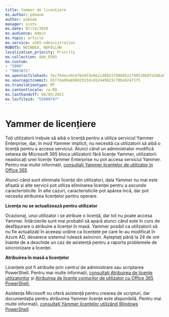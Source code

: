 ```yaml
---
title: Yammer de licențiere
ms.author: pebaum
author: pebaum
manager: scotv
ms.date: 07/14/2020
ms.audience: Admin
ms.topic: article
ms.service: o365-administration
ROBOTS: NOINDEX, NOFOLLOW
localization_priority: Priority
ms.collection: Adm_O365
ms.custom:
- "5900"
- "9003071"
ms.openlocfilehash: 3ec764ece9cb7be933e9e2cd002379898522790528b0fa586ab501424b00cd7b
ms.sourcegitcommit: b5f7da89a650d2915dc652449623c78be6247175
ms.translationtype: MT
ms.contentlocale: ro-RO
ms.lasthandoff: 08/05/2021
ms.locfileid: "53989747"
---
```

# <a name="yammer-licensing-issues"></a>Yammer de licențiere

Toți utilizatorii trebuie să aibă o licență pentru a utiliza serviciul Yammer Enterprise, dar, în mod Yammer implicit, nu necesită ca utilizatorii să aibă o licență pentru a accesa serviciul. Atunci când un administrator modifică setarea de Microsoft 365 bloca utilizatorii fără licențe Yammer, utilizatorii neaslocați unei licențe Yammer Enterprise nu pot accesa serviciul Yammer. Pentru mai multe informații, [consultați Yammer licențelor de utilizator în Office 365](https://docs.microsoft.com/yammer/manage-yammer-users/manage-yammer-licenses-in-office-365) 

Atunci când sunt eliminate licențe din utilizatori, dala Yammer nu mai este afișată și alte servicii pot utiliza eliminarea licenței pentru a ascunde caracteristicile. În alte cazuri, caracteristicile pot apărea încă, dar pot necesita atribuirea licențelor pentru operare.  

**Licența nu se actualizează pentru utilizator**  

Ocazional, unui utilizator i se atribuie o licență, dar tot nu poate accesa Yammer. Întârzierile sunt mai probabil să apară atunci când este în curs de desfășurare o atribuire a licenței în masă. Yammer posibil ca utilizatorii să nu fie actualizați în aceeași ordine ca licențele pe care le-au modificat în Azure AD, deoarece sistemul rulează asincron. Așteptați până la 24 de ore înainte de a deschide un caz de asistență pentru a raporta problemele de sincronizare a licenței.  

**Atribuirea în masă a licențelor**  

Licențele pot fi atribuite prin centrul de administrare sau scriptarea PowerShell. Pentru mai multe informații, [consultați Atribuirea de licențe utilizatorilor](https://docs.microsoft.com/microsoft-365/admin/manage/assign-licenses-to-users) și [Atribuirea de licențe conturilor de utilizator cu Office 365 PowerShell.](https://docs.microsoft.com/office365/enterprise/powershell/assign-licenses-to-user-accounts-with-office-365-powershell) 

Asistența Microsoft nu oferă asistență pentru crearea de scripturi, dar documentația pentru atribuirea Yammer licențe este disponibilă. Pentru mai multe informații, [consultați Yammer licențelor utilizând Windows PowerShell](https://docs.microsoft.com/yammer/manage-yammer-users/manage-yammer-licenses-in-office-365#manage-yammer-licenses-by-using-windows-powershell).